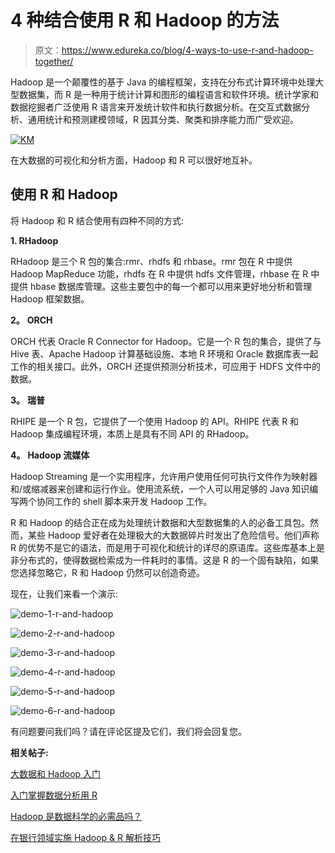 # 4 种结合使用 R 和 Hadoop 的方法

> 原文：<https://www.edureka.co/blog/4-ways-to-use-r-and-hadoop-together/>

Hadoop 是一个颠覆性的基于 Java 的编程框架，支持在分布式计算环境中处理大型数据集，而 R 是一种用于统计计算和图形的编程语言和软件环境。统计学家和数据挖掘者广泛使用 R 语言来开发统计软件和执行数据分析。在交互式数据分析、通用统计和预测建模领域，R 因其分类、聚类和排序能力而广受欢迎。

[![KM](img/7cd08326a481c4e83aaba01b9e90f6e4.png)](https://www.edureka.co/big-data-and-hadoop)

在大数据的可视化和分析方面，Hadoop 和 R 可以很好地互补。

## 使用 R 和 Hadoop

将 Hadoop 和 R 结合使用有四种不同的方式:

**1\. RHadoop**

RHadoop 是三个 R 包的集合:rmr、rhdfs 和 rhbase。rmr 包在 R 中提供 Hadoop MapReduce 功能，rhdfs 在 R 中提供 hdfs 文件管理，rhbase 在 R 中提供 hbase 数据库管理。这些主要包中的每一个都可以用来更好地分析和管理 Hadoop 框架数据。

**2。** **ORCH**

ORCH 代表 Oracle R Connector for Hadoop。它是一个 R 包的集合，提供了与 Hive 表、Apache Hadoop 计算基础设施、本地 R 环境和 Oracle 数据库表一起工作的相关接口。此外，ORCH 还提供预测分析技术，可应用于 HDFS 文件中的数据。

**3。** **瑞普**

RHIPE 是一个 R 包，它提供了一个使用 Hadoop 的 API。RHIPE 代表 R 和 Hadoop 集成编程环境，本质上是具有不同 API 的 RHadoop。

**4。** **Hadoop 流媒体**

Hadoop Streaming 是一个实用程序，允许用户使用任何可执行文件作为映射器和/或缩减器来创建和运行作业。使用流系统，一个人可以用足够的 Java 知识编写两个协同工作的 shell 脚本来开发 Hadoop 工作。

R 和 Hadoop 的结合正在成为处理统计数据和大型数据集的人的必备工具包。然而，某些 Hadoop 爱好者在处理极大的大数据碎片时发出了危险信号。他们声称 R 的优势不是它的语法，而是用于可视化和统计的详尽的原语库。这些库基本上是非分布式的，使得数据检索成为一件耗时的事情。这是 R 的一个固有缺陷，如果您选择忽略它，R 和 Hadoop 仍然可以创造奇迹。

现在，让我们来看一个演示:

![demo-1-r-and-hadoop](img/244ca1472f834d3e399b8447f8ec44c1.png)

![demo-2-r-and-hadoop](img/6e5540c5d8cddfabf2747ed199e41770.png)

![demo-3-r-and-hadoop](img/632d7fcac2af1f64bb238cae708e7f24.png)

![demo-4-r-and-hadoop](img/746446a01f11a2bf02dd9333c1dc03fe.png)

![demo-5-r-and-hadoop](img/12904bb4045ef9f977800d714deb38eb.png)

![demo-6-r-and-hadoop](img/e261eea93a414a2498d18e539c589291.png)

有问题要问我们吗？请在评论区提及它们，我们将会回复您。

**相关帖子:**

[大数据和 Hadoop 入门](https://www.edureka.co/big-data-and-hadoop "get started with big data and hadoop")

[入门掌握数据分析用 R](https://www.edureka.co/r-for-analytics "get started with mastering data analytics with r")

[Hadoop 是数据科学的必需品吗？](https://www.edureka.co/blog/videos/is-hadoop-a-necessity-for-data-science/ "is hadoop a necessity for data science")

[在银行领域实施 Hadoop & R 解析技巧](https://www.edureka.co/blog/implementing-hadoop-and-r-analytic-skills-in-banking-domain/ "implementing Hadoop & R Analytic skills in banking domain")